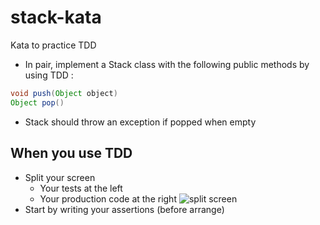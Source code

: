 # stack-kata
Kata to practice TDD

* In pair, implement a Stack class with the following public methods by  using TDD :

```java
void push(Object object)
Object pop()
````

* Stack should throw an exception if popped when empty

## When you use TDD
* Split your screen
   * Your tests at the left
   * Your production code at the right
![split screen](https://gblobscdn.gitbook.com/assets%2F-MAffO8xa1ZWmgZvfeK2%2F-MRj1Q75EFxAi0Bf9BK6%2F-MRjCok7eTqUogUY0R8K%2Fimage.png?alt=media&token=22654878-1d8e-4270-837a-60f16bac2b12)
* Start by writing your assertions (before arrange)
